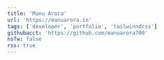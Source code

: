 ```yaml
---
title: 'Manu Arora'
url: 'https://manuarora.in'
tags: ['developer', 'portfolio', 'tailwinndcss']
githubacct: 'https://github.com/manuarora700'
nsfw: false
rss: true
---
```

